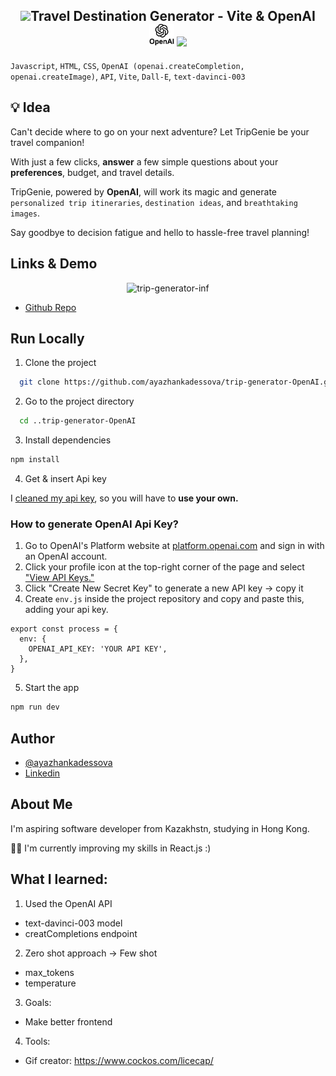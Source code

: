 <h2 align="center">
 <img src="https://media.giphy.com/media/fGL6oc26zsv6sA1sLx/giphy.gif" width="90">Travel Destination Generator - Vite & OpenAI <img src="images/OpenAIlogo.png" alt="OpenAI Logo" width="40">  <img src="https://media.giphy.com/media/fGL6oc26zsv6sA1sLx/giphy.gif" width="90">
</h2>

`Javascript`, `HTML`, `CSS`, `OpenAI (openai.createCompletion, openai.createImage)`, `API`, `Vite`, `Dall-E`, `text-davinci-003`

## 💡 Idea

Can't decide where to go on your next adventure? Let TripGenie be your travel companion! 

With just a few clicks, **answer** a few simple questions about your **preferences**, budget, and travel details. 

TripGenie, powered by **OpenAI**, will work its magic and generate `personalized trip itineraries`, `destination ideas`, and `breathtaking images`. 

Say goodbye to decision fatigue and hello to hassle-free travel planning!

## Links & Demo

<p align="center">
<img src="https://github.com/ayazhankadessova/trip-generator-OpenAI/assets/86869537/8a93377f-859c-42be-b39e-3b13304e062f" width="800" alt="trip-generator-inf">
</p>

- [Github Repo](https://github.com/ayazhankadessova/trip-generator-with-OpenAI)

## Run Locally

1. Clone the project

```bash
  git clone https://github.com/ayazhankadessova/trip-generator-OpenAI.git
```

2. Go to the project directory

```bash
  cd ..trip-generator-OpenAI
```

3. Install dependencies

```bash
npm install
```

4. Get & insert Api key

I [cleaned my api key](https://til.simonwillison.net/git/rewrite-repo-remove-secrets), so you will have to **use your own.**

### How to generate OpenAI Api Key?

1. Go to OpenAI's Platform website at [platform.openai.com](https://platform.openai.com) and sign in with an OpenAI account.
2. Click your profile icon at the top-right corner of the page and select ["View API Keys."](https://platform.openai.com/account/api-keys)
3. Click "Create New Secret Key" to generate a new API key -> copy it
4. Create `env.js` inside the project repository and copy and paste this, adding your api key.

```
export const process = {
  env: {
    OPENAI_API_KEY: 'YOUR API KEY',
  },
}
```

5. Start the app

```bash
npm run dev
```

## Author

- [@ayazhankadessova](https://github.com/ayazhankadessova)
- [Linkedin](https://www.linkedin.com/in/ayazhankad/)

## About Me

I'm aspiring software developer from Kazakhstn, studying in Hong Kong.

👩‍💻 I'm currently improving my skills in React.js :)

## What I learned:

1. Used the OpenAI API

- text-davinci-003 model
- creatCompletions endpoint

2. Zero shot approach -> Few shot

- max_tokens
- temperature

3. Goals:

- Make better frontend

4. Tools:

- Gif creator: https://www.cockos.com/licecap/
